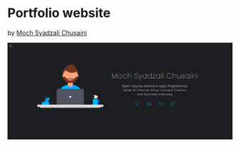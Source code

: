 # Portfolio website

by  <a href="https://github.com/MochSyadzaliChusaini" rel="mochsyadzalichusaini">Moch Syadzali Chusaini</a>

 <a href="https://mochsyadzalichusaini.github.io" rel="akshay2211">![](img/banner_dark.png)</a>
